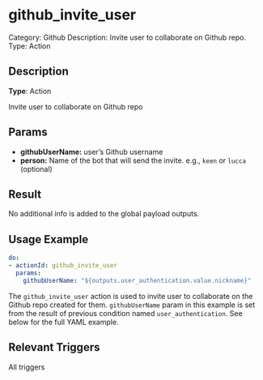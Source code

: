 # github_invite_user

Category: Github
Description: Invite user to collaborate on Github repo.
Type: Action

## Description

**Type**: Action

Invite user to collaborate on Github repo

## Params

- **githubUserName:** user’s Github username
- **person:** Name of the bot that will send the invite. e.g., `keen` or `lucca` (optional)

## Result

No additional info is added to the global payload outputs.

## Usage Example

```yaml
do:
- actionId: github_invite_user
  params:
    githubUserName: "${outputs.user_authentication.value.nickname}"
```

The `github_invite_user` action is used to invite user to collaborate on the Github repo created for them. `githubUserName` param in this example is set from the result of previous condition named `user_authentication`. See below for the full YAML example.

## Relevant Triggers

All triggers
